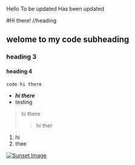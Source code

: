 Hello
To be updated
Has been updated

#Hi there! //heading
## welome to my code subheading
### heading 3
#### heading 4


`code
hi there
`

- ***hi there***
- testing


> hi there
  >> hi ther


1. hi 
2. thee

[![Sunset Image](https://images.pexels.com/photos/3998365/pexels-photo-3998365.png?auto=compress&cs=tinysrgb&w=1260&h=750&dpr=1)](https:/www.oogle.com)
